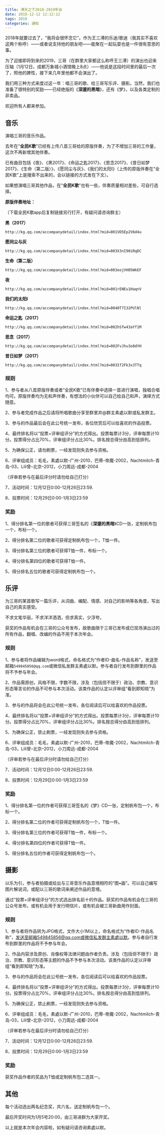 ```yaml
---
title: 溥天之下2018-2019年会
date: 2018-12-12 12:12:12
tags: 2018
categories: 通知
---
```


2018年就要过去了，“我将会很怀念它”。作为王三溥的乐迷/歌迷（我其实不喜欢这两个称呼）——或者说支持他的朋友吧——能聚在一起玩耍也是一件很有意思的事。

为了迎接即将到来的2019，三哥（在群里大家都这么称呼王三溥）的演出也迎来压轴（1月12日，成都万象城小酒馆晚上8点）——他说是这段时间里的最后一次了，照他的脾性，接下来几年里他都不会演出了。

我们用三种方式来度过这一年：唱三哥的歌、给三哥写乐评、摄影。当然，我们也准备了很特别的奖励——已经绝版的《**深邃的黑暗**》，还有《梦》，以及各类定制的非卖品。

欢迎所有人都来参加。

## 音乐

演唱三哥的音乐作品。

去年在“**全民K歌**”已经有上传八首三哥给的原版伴奏，为了不增加三哥的工作量，这次不再新增其他伴奏。

已有曲目包括《夜》、《黑2017》、《命运之匙2017》、《思念2017》、《昔日如梦2017》、《生命（第二版）》、《愿同尘与灰》、《我们的太阳I》（上传的原版伴奏在“全民K歌”上是搜索不出来的，会以链接的方式发在下文）。

如果想演唱三哥其他作品，在“**全民K歌**”也有一些，伴奏质量相对差些，可自行选择。

**原版伴奏地址：**

（下载全民K歌app后复制链接另行打开，有疑问请咨询群主）

**黑（2017）**

```ym
http://kg.qq.com/accompanydetail/index.html?mid=001VD5Ep2V6d4u
```

**愿同尘与灰**

```
http://kg.qq.com/accompanydetail/index.html?mid=003X3nI90iRqDC
```

**生命（第二版）**

```
http://kg.qq.com/accompanydetail/index.html?mid=003eojVH05WkEF
```

**夜**

```
http://kg.qq.com/accompanydetail/index.html?mid=001rENEu1HaqnV
```

**我们的太阳I**

```
http://kg.qq.com/accompanydetail/index.html?mid=0040T7I32PUlNl
```

**命运之匙（2017）**

```
http://kg.qq.com/accompanydetail/index.html?mid=002hSfw43aYf1M
```

**思念（2017）**

```
http://kg.qq.com/accompanydetail/index.html?mid=002FvJhu3o8dYH
```

**昔日如梦（2017）**

```
http://kg.qq.com/accompanydetail/index.html?mid=003If2Fk3x3TTq
```



### 规则

1、参与者从八首原版伴奏或者“全民K歌”已有伴奏中选择一首进行演唱，独唱合唱均可。原版伴奏均为无和声伴奏，有想法的小伙伴可以自己给自己和声，演绎方式随意。

2、参与者完成作品之后请将所唱歌曲分享至群里并@群主素處以默或私发群主。

3、参与的作品最后会在此公号统一发布，各位欣赏后可以给喜欢的作品投票。

4、最终排名将以“投票+评审组评分”的方式得出。投票每票计3分，评审每票计10分。投票得分占比70%，评审组评分占比30%。排名按总得分由高到低排列。

5、为确保公正，请勿刷票，一经发现则失去参与资格。

6、评审组成员：毛毛，素處以默-广州-2010，巴蒂-帝魔-2002，Nachtmilch-青岛-03，Lili曾–北京–2012，小刀周远-成都-2004

（评审若参与在最后评分时请勿给自己打分）

7、活动时间：12月12日0:00-12月26日23:59.

8、投票时间：12月29日0:00-1月3日23:59

### 奖励

1、得分排名第一位的歌者可获得三哥签名的《**深邃的黑暗**》CD一张，定制帆布包一个，布标一个。

2、得分排名第二位的歌者可获得定制帆布包一个，T恤一件。

3、得分排名第三位的歌者可获得T恤一件，布标一个。

4、得分排名第四位的歌者可获得T恤一件。

5、得分排名五位的歌者可获得定制帆布包一个。

## 乐评

为三哥的某首歌写一篇乐评，从词曲、编配、情感、对自己的影响等各角度，写出自己的真实感受。

不求文笔华丽，不求洋洋洒洒，但求真实，少浮夸。

获奖的作品有机会在三哥的公众号发布，故歌曲限于三哥已发布或已现场演出过的所有作品，翻唱、改编的作品不⽤于本次年会。

### 规则

1、参与者将作品编辑为word格式，命名格式为“作者ID-曲名-作品名称”，发送至邮箱`549845856@qq.com`或微信私发群主素處以默。参与者自行发布到群里的作品将不予参与年会。

2、作品需原创，风格不限，字数不限，涉及（包括但不限于）政治、宗教、意识形态等言论的作品不可参与本次活动。该类作品的认定以评审组“看到即知晓”为准。

3、参与的作品将会在此公号统一发布，各位阅读后可以给喜欢的作品投票。

4、最终排名将以“投票+评审组评分”的方式得出。投票每票计3分，评审每票计10分。投票得分占比70%，评审组评分占比30%。排名按总得分由高到低排列。

5、为确保公正，禁止刷票，一经发现则失去参与资格。

6、评审组成员：毛毛，素處以默-广州-2010，巴蒂-帝魔-2002，Nachtmilch-青岛-03，Lili曾–北京–2012，小刀周远-成都-2004

（评审若参与在最后评分时请勿给自己打分）

7、活动时间：12月12日0:00-12月26日23:59.

8、投票时间：12月29日0:00-1月3日23:59

### 奖励

1、得分排名第一位的作者可获得三哥签名的《梦》CD一张，定制帆布包一个，布标一个。

2、得分排名第二位的作者可获得定制帆布包一个，T恤一件。

3、得分排名第三位的作者可获得T恤一件，布标一个。

4、得分排名第四位的作者可获得T恤一件。

5、得分排名五位的作者可获得定制帆布包一个。

## 摄影

以乐为引，参与者拍摄或绘出与三哥音乐作品意境相符的“图•画”。可以自己编写图片解说词，或配以三哥的歌词来阐述作品的意境。

通过“投票+评审组评分”的方式选出排名前十的作品。获奖的作品有机会在三哥的公众号发布，或有机会用于发行明信片，或有机会被三哥新曲用作封面。

### 规则

1、参与者将作品转为JPG格式，文件大小1M以上，命名格式为“作者ID-作品名称”，发送至邮箱549845856@qq.com或微信私发群主素處以默。参与者自行发布到群里的作品将不予参与年会。

2、作品内容涉及原创、肖像权等法律问题由作者负责。涉及（包括但不限于）政治、宗教、意识形态等主题的作品不予参与本次活动。该类作品的认定以评审组“看到即知晓”为准。

3、参与的作品将会在此公号统一发布，各位阅读后可以给喜欢的作品投票。

4、最终排名将以“投票+评审组评分”的方式得出。投票每票计3分，评审每票计10分。投票得分占比70%，评审组评分占比30%。排名按总得分由高到低排列。

5、为确保公正，禁止刷票，一经发现则失去参与资格。

6、评审组成员：毛毛，素處以默-广州-2010，巴蒂-帝魔-2002，Nachtmilch-青岛-03，Lili曾–北京–2012，小刀周远-成都-2004

（评审若参与在最后评分时请勿给自己打分）

7、活动时间：12月12日0:00-12月26日23:59.

8、投票时间：12月29日0:00-1月3日23:59

### 奖励

获奖作品作者的奖品为T恤或定制帆布包二选其一。

## 其他

每个活动选出两名纪念奖，共六名，送定制帆布包一个。

最后开奖时间为1月5号20:00，由三哥进群为大家开奖。

以上就是本次年会内容啦，如有疑问请咨询素處以默。